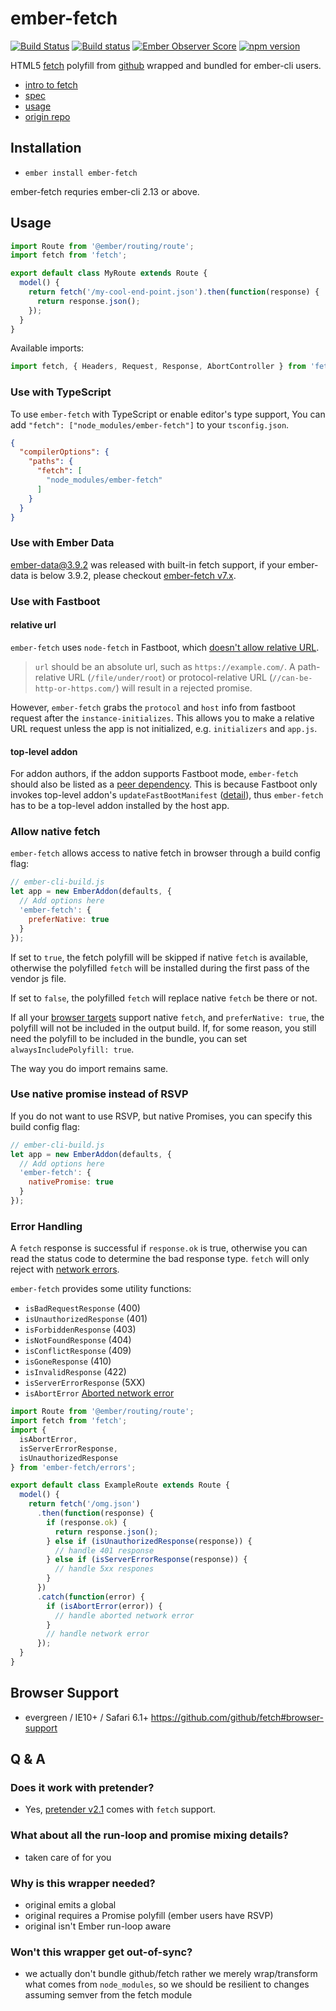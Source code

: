 # ember-fetch
[![Build Status](https://travis-ci.org/ember-cli/ember-fetch.svg?branch=master)](https://travis-ci.org/ember-cli/ember-fetch)
[![Build status](https://ci.appveyor.com/api/projects/status/u7qcv4pgsvo60sxt?svg=true)](https://ci.appveyor.com/project/embercli/ember-fetch)
[![Ember Observer Score](https://emberobserver.com/badges/ember-fetch.svg)](https://emberobserver.com/addons/ember-fetch)
[![npm version](https://badge.fury.io/js/ember-fetch.svg)](https://badge.fury.io/js/ember-fetch)

HTML5 [fetch](https://fetch.spec.whatwg.org) polyfill from [github](https://github.com/github/fetch) wrapped and bundled for ember-cli users.

* [intro to fetch](https://developers.google.com/web/updates/2015/03/introduction-to-fetch)
* [spec](https://fetch.spec.whatwg.org)
* [usage](https://github.com/github/fetch#usage)
* [origin repo](https://github.com/github/fetch)

## Installation

* `ember install ember-fetch`

ember-fetch requries ember-cli 2.13 or above.

## Usage

```js
import Route from '@ember/routing/route';
import fetch from 'fetch';

export default class MyRoute extends Route {
  model() {
    return fetch('/my-cool-end-point.json').then(function(response) {
      return response.json();
    });
  }
}
```

Available imports:
```js
import fetch, { Headers, Request, Response, AbortController } from 'fetch';
```

### Use with TypeScript
To use `ember-fetch` with TypeScript or enable editor's type support, You can add `"fetch": ["node_modules/ember-fetch"]` to your `tsconfig.json`.

```json
{
  "compilerOptions": {
    "paths": {
      "fetch": [
        "node_modules/ember-fetch"
      ]
    }
  }
}
```

### Use with Ember Data

ember-data@3.9.2 was released with built-in fetch support, if your ember-data is below 3.9.2, please checkout [ember-fetch v7.x](https://github.com/ember-cli/ember-fetch/tree/v7.x).

### Use with Fastboot
#### relative url
`ember-fetch` uses `node-fetch` in Fastboot, which [doesn't allow relative URL](https://github.com/bitinn/node-fetch/tree/v2.3.0#fetchurl-options).

> `url` should be an absolute url, such as `https://example.com/`.
> A path-relative URL (`/file/under/root`) or protocol-relative URL (`//can-be-http-or-https.com/`)
> will result in a rejected promise.

However, `ember-fetch` grabs the `protocol` and `host` info from fastboot request after the `instance-initializes`.
This allows you to make a relative URL request unless the app is not initialized, e.g. `initializers` and `app.js`.

#### top-level addon
For addon authors, if the addon supports Fastboot mode, `ember-fetch` should also be listed as a [peer dependency](https://docs.npmjs.com/files/package.json#peerdependencies).
This is because Fastboot only invokes top-level addon's `updateFastBootManifest` ([detail](https://github.com/ember-fastboot/ember-cli-fastboot/issues/597)), thus `ember-fetch` has to be a top-level addon installed by the host app.

### Allow native fetch
`ember-fetch` allows access to native fetch in browser through a build config flag:
```js
// ember-cli-build.js
let app = new EmberAddon(defaults, {
  // Add options here
  'ember-fetch': {
    preferNative: true
  }
});
```
If set to `true`, the fetch polyfill will be skipped if native `fetch` is available,
otherwise the polyfilled `fetch` will be installed during the first pass of the vendor js file.

If set to `false`, the polyfilled `fetch` will replace native `fetch` be there or not.

If all your [browser targets](https://guides.emberjs.com/release/configuring-ember/build-targets/) support native `fetch`, and `preferNative: true`, the polyfill will not be included in the output build. If, for some reason, you still need the polyfill to be included in the bundle, you can set `alwaysIncludePolyfill: true`.

The way you do import remains same.

### Use native promise instead of RSVP

If you do not want to use RSVP, but native Promises, you can specify this build config flag:

```js
// ember-cli-build.js
let app = new EmberAddon(defaults, {
  // Add options here
  'ember-fetch': {
    nativePromise: true
  }
});
```

### Error Handling

A `fetch` response is successful if `response.ok` is true,
otherwise you can read the status code to determine the bad response type.
`fetch` will only reject with [network errors](https://fetch.spec.whatwg.org/#concept-network-error).

`ember-fetch` provides some utility functions:

  - `isBadRequestResponse` (400)
  - `isUnauthorizedResponse` (401)
  - `isForbiddenResponse` (403)
  - `isNotFoundResponse` (404)
  - `isConflictResponse` (409)
  - `isGoneResponse` (410)
  - `isInvalidResponse` (422)
  - `isServerErrorResponse` (5XX)
  - `isAbortError` [Aborted network error](https://fetch.spec.whatwg.org/#concept-aborted-network-error)


```js
import Route from '@ember/routing/route';
import fetch from 'fetch';
import {
  isAbortError,
  isServerErrorResponse,
  isUnauthorizedResponse
} from 'ember-fetch/errors';

export default class ExampleRoute extends Route {
  model() {
    return fetch('/omg.json')
      .then(function(response) {
        if (response.ok) {
          return response.json();
        } else if (isUnauthorizedResponse(response)) {
          // handle 401 response
        } else if (isServerErrorResponse(response)) {
          // handle 5xx respones
        }
      })
      .catch(function(error) {
        if (isAbortError(error)) {
          // handle aborted network error
        }
        // handle network error
      });
  }
}
```

## Browser Support

* evergreen / IE10+ / Safari 6.1+ https://github.com/github/fetch#browser-support

## Q & A
### Does it work with pretender?

* Yes, [pretender v2.1](https://github.com/pretenderjs/pretender/tree/v2.1.0) comes with `fetch` support.

### What about all the run-loop and promise mixing details?

* taken care of for you

### Why is this wrapper needed?

* original emits a global
* original requires a Promise polyfill (ember users have RSVP)
* original isn't Ember run-loop aware

### Won't this wrapper get out-of-sync?

* we actually don't bundle github/fetch rather we merely wrap/transform what
  comes from `node_modules`, so we should be resilient to changes assuming
  semver from the fetch module
